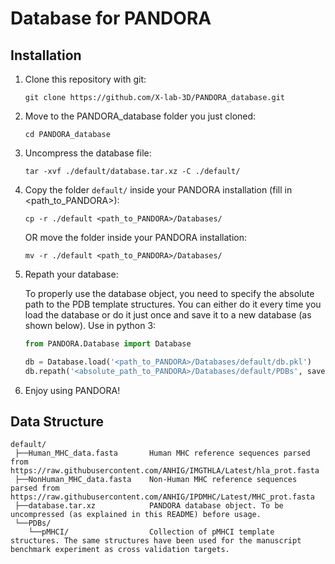 # Database for PANDORA

## Installation


1) Clone this repository with git:

   ```
   git clone https://github.com/X-lab-3D/PANDORA_database.git
   ```
   
2) Move to the PANDORA_database folder you just cloned:

   ```
   cd PANDORA_database
   ```

3) Uncompress the database file:

   ```
   tar -xvf ./default/database.tar.xz -C ./default/
   ```

3) Copy the folder `default/` inside your PANDORA installation (fill in <path_to_PANDORA>):

   ```
   cp -r ./default <path_to_PANDORA>/Databases/
   ```
   OR move the folder inside your PANDORA installation:
   ```
   mv -r ./default <path_to_PANDORA>/Databases/
   ```
   
5) Repath your database:

   To properly use the database object, you need to specify the absolute path to the PDB template structures.
   You can either do it every time you load the database or do it just once and save it to a new database (as shown below).
   Use in python 3:
   
   ```python
   from PANDORA.Database import Database

   db = Database.load('<path_to_PANDORA>/Databases/default/db.pkl')
   db.repath('<absolute_path_to_PANDORA>/Databases/default/PDBs', save='<path_to_PANDORA>/Databases/default/db_repath.pkl')
   ```
   
6) Enjoy using PANDORA!

## Data Structure

```
default/
 ├──Human_MHC_data.fasta       Human MHC reference sequences parsed from https://raw.githubusercontent.com/ANHIG/IMGTHLA/Latest/hla_prot.fasta  
 ├──NonHuman_MHC_data.fasta    Non-Human MHC reference sequences parsed from https://raw.githubusercontent.com/ANHIG/IPDMHC/Latest/MHC_prot.fasta  
 ├──database.tar.xz            PANDORA database object. To be uncompressed (as explained in this README) before usage.  
 └──PDBs/  
    └──pMHCI/                  Collection of pMHCI template structures. The same structures have been used for the manuscript benchmark experiment as cross validation targets.  
```
